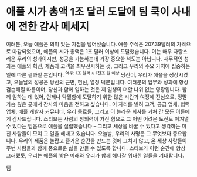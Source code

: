 # 애플 시가 총액 1조 달러 도달에 팀 쿡이 사내에 전한 감사 메세지

여러분,
오늘 애플은 의미 있는 지점을 넘어섰습니다. 애플 주식은 207.39달러의 가격으로 마감되었으며, 애플의 시가 총액은 1조 달러 이상에 도달했습니다. 이는 매우 자랑스러운 우리의 성과이지만, 성공을 가늠하는데 가장 중요한 척도는 아닙니다. 재무적인 성과는 애플의 혁신, 제품과 고객을 최우선시하는 것, 그리고 우리의 주요 가치에 집중하는 일에 따른 결과일 뿐입니다. <sup>역주: 1조 달러 ≈ 1천조 원 이상</sup>
당신이, 우리가 애플을 성장시켰고, 오늘날의 성공은 당신의 근면, 헌신, 열정 덕분입니다. 여러분의 업무와 성과에 항상 겸손해질 따름이며, 당신과 함께 일하는 것은 제 일생의 더할 나위 없는 영광입니다. 함께 일하는 데 있어, 언제나 탁월함에 도달하기 위한 많은 시간과 여정에 진심으로, 정말 가슴 깊은 곳에서 감사의 마음을 전하고 싶습니다.
이 자리를 빌려 고객, 공급 업체, 협력 업체, 애플 개발자 커뮤니티, 우리 동료들, 그리고 이 놀라운 회사를 거쳐 간 모든 이들에게 감사드립니다.
스티브는 사람의 창의력이 가진 힘으로 그 어떤 어려운 도전도 이겨낼 수 있다는 믿음으로 애플을 설립했습니다 – 그리고 세상을 바꿀 수 있다고 생각하는 미친 사람들이 모여 그 일을 해내고 있습니다. 오늘날, 우리의 사명은 그 무엇보다 중요합니다. 우리의 제품은 놀랍고 즐거운 순간을 만드는 것에 그치지 않고, 온 세상 사람들이 주변 사람들과 함께 풍요로운 삶을 만들 수 있도록 합니다.
스티브가 이런 순간에 항상 그러했듯, 우리는 애플의 밝은 미래와 우리가 함께 해나갈 위대한 일들을 기대합니다.

팀
